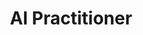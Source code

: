 ---
title: 'AI Practitioner'
company: 'Amazon Web Services'
url: 'https://www.credly.com/badges/0cd39d68-e813-4bb7-90ef-49d1f702bfe7/public_url'
issueDate: '2024-09-19'
expiryDate: '2027-09-23'
---